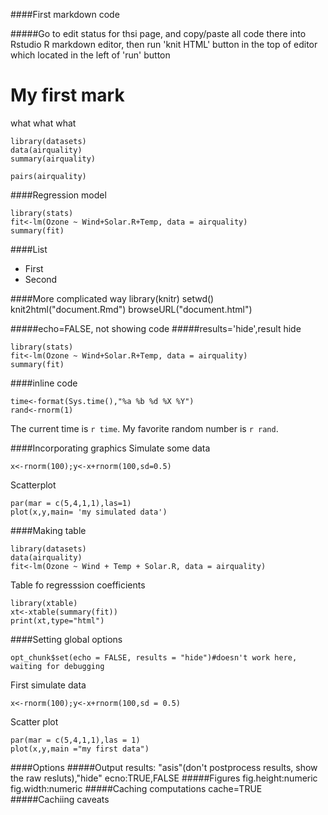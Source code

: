 ####First markdown code

#####Go to edit status for thsi page, and copy/paste all code there into Rstudio R markdown editor, then run 'knit HTML' button in the top of editor which located in the left of 'run' button

My first mark
=========================================
what what what

```{r}
library(datasets)
data(airquality)
summary(airquality)
```

```{r}
pairs(airquality)
```

####Regression model
```{r}
library(stats)
fit<-lm(Ozone ~ Wind+Solar.R+Temp, data = airquality)
summary(fit)

```
####List
* First
* Second

####More complicated way
library(knitr)
setwd(<working directory>)
knit2html("document.Rmd")
browseURL("document.html")

#####echo=FALSE, not showing code
#####results='hide',result hide
```{r simulation, echo=FALSE, results='hide'}
library(stats)
fit<-lm(Ozone ~ Wind+Solar.R+Temp, data = airquality)
summary(fit)

```

####inline code
```{r computetime, echo=FALSE}
time<-format(Sys.time(),"%a %b %d %X %Y")
rand<-rnorm(1)
```
The current time is `r time`.
My favorite random number is `r rand`.

####Incorporating graphics
Simulate some data
```{r simulatedata,echo=TRUE}
x<-rnorm(100);y<-x+rnorm(100,sd=0.5)
```
Scatterplot
```{r scatterplot,fig.height=4}
par(mar = c(5,4,1,1),las=1)
plot(x,y,main= 'my simulated data')
```

####Making table
```{r fitmodel}
library(datasets)
data(airquality)
fit<-lm(Ozone ~ Wind + Temp + Solar.R, data = airquality)
```
Table fo regresssion coefficients
```{r showtable, results='asis'}
library(xtable)
xt<-xtable(summary(fit))
print(xt,type="html")
```
####Setting global options
```{r setoptions,echo=FALSE}
opt_chunk$set(echo = FALSE, results = "hide")#doesn't work here, waiting for debugging
```
First simulate data
```{r simulatedata1, echo=TRUE}
x<-rnorm(100);y<-x+rnorm(100,sd = 0.5)
```
Scatter plot
```{r scatterplot1,fig.height=4}
par(mar = c(5,4,1,1),las = 1)
plot(x,y,main ="my first data")
```
####Options
#####Output
results: "asis"(don't postprocess results, show the raw resluts),"hide"
ecno:TRUE,FALSE
#####Figures
fig.height:numeric
fig.width:numeric
#####Caching computations
cache=TRUE
#####Cachiing caveats



